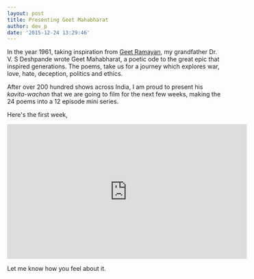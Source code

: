 ```yaml
---
layout: post
title: Presenting Geet Mahabharat
author: dev_p
date: '2015-12-24 13:29:46'
---
```


In the year 1961, taking inspiration from [Geet Ramayan](https://en.wikipedia.org/wiki/Geet_Ramayan), my grandfather Dr. V. S Deshpande wrote Geet Mahabharat, a poetic ode to the great epic that inspired generations. The poems, take us for a journey which explores war, love, hate, deception, politics and ethics.

After over 200 hundred shows across India, I am proud to present his *kavita-wachan* that we are going to film for the next few weeks, making the 24 poems into a 12 episode mini series.

Here's the first week,

<iframe width="560" height="315" src="https://www.youtube.com/embed/HuFRfU99l6M?list=PLZE4tanSF_wq3GIZjpKYyBWLDwJ6a2Ojc" frameborder="0" allowfullscreen></iframe>

Let me know how you feel about it.
